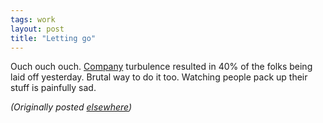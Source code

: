 ```yaml
---
tags: work
layout: post
title: "Letting go"
---
```




<p>Ouch ouch ouch. <a
href="http://www.optiron.com/">Company</a> turbulence
resulted in 40% of the folks being laid off yesterday.
Brutal way to do it too. Watching people pack up their stuff
is painfully sad.

<p><em>(Originally posted <a href="http://www.advogato.org/person/cwinters/diary.html?start=48">elsewhere</a>)</em></p>



